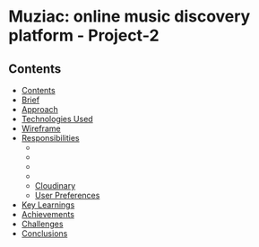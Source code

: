 # Muziac: online music discovery platform -  Project-2

## Contents

- [Contents](#contents)
- [Brief](#brief)
- [Approach](#approach)
- [Technologies Used](#technologies-used)
- [Wireframe](#wireframe)
- [Responsibilities](#responsibilities)
  - [](#data-mining)
  - [](#svg-animation)
  - [](#campground-page)
  - [](#react-context-api)
  - [Cloudinary](#cloudinary)
  - [User Preferences](#user-preferences)
- [Key Learnings](#key-learnings)
- [Achievements](#achievements)
- [Challenges](#challenges)
- [Conclusions](#conclusions)
